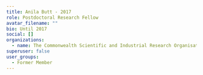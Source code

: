 ```yaml
---
title: Anila Butt - 2017
role: Postdoctoral Research Fellow
avatar_filename: ""
bio: Until 2017
social: []
organizations:
  - name: The Commonwealth Scientific and Industrial Research Organisation
superuser: false
user_groups:
  - Former Member
---
```

